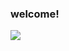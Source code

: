 ### welcome!
![](https://github-readme-stats.vercel.app/api?username=juevas0101&show_icons=true&theme=radical)
